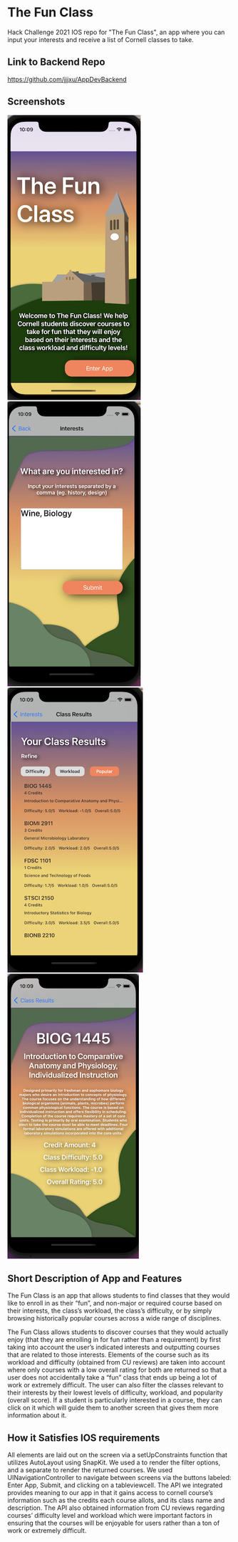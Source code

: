 # The Fun Class
Hack Challenge 2021 IOS repo for "The Fun Class", an app where you can input your interests and receive a list of Cornell classes to take. 

## Link to Backend Repo
https://github.com/jjjxu/AppDevBackend

## Screenshots
![alt text](https://github.com/lls96/TheFunClass_IOS_Hackathon2021/blob/main/homePage.png?)
![alt text](https://github.com/lls96/TheFunClass_IOS_Hackathon2021/blob/main/Interests.png?)
![alt text](https://github.com/lls96/TheFunClass_IOS_Hackathon2021/blob/main/ClassResults.png?)
![alt text](https://github.com/lls96/TheFunClass_IOS_Hackathon2021/blob/main/ClassSpec.png?)

## Short Description of App and Features
The Fun Class is an app that allows students to find classes that they would like to enroll in as their “fun”, and non-major or required course based on their interests, the class’s workload, the class’s difficulty, or by simply browsing historically popular courses across a wide range of disciplines.

The Fun Class allows students to discover courses that they would actually enjoy (that they are enrolling in for fun rather than a requirement) by first taking into account the user’s indicated interests and outputting courses that are related to those interests. Elements of the course such as its workload and difficulty (obtained from CU reviews) are taken into account where only courses with a low overall rating for both are returned so that a user does not accidentally take a “fun” class that ends up being a lot of work or extremely difficult. The user can also filter the classes relevant to their interests by their lowest levels of difficulty, workload, and popularity (overall score). If a student is particularly interested in a course, they can click on it which will guide them to another screen that gives them more information about it. 

## How it Satisfies IOS requirements
All elements are laid out on the screen via a setUpConstraints function that utilizes AutoLayout using SnapKit. We used a <UICollectionView> to render the filter options, and a separate <UITableView> to render the returned courses. We used UINavigationController to navigate between screens via the buttons labeled: Enter App, Submit, and clicking on a tableviewcell. The API we integrated provides meaning to our app in that it gains access to cornell course’s information such as the credits each course allots, and its class name and description. The API also obtained information from CU reviews regarding courses’ difficulty level and workload which were important factors in ensuring that the courses will be enjoyable for users rather than a ton of work or extremely difficult. 
